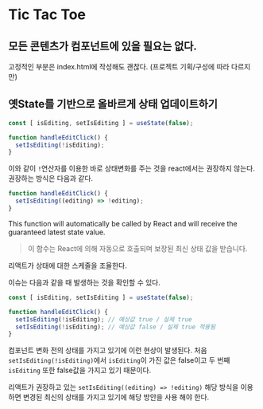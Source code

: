 # Tic Tac Toe

## 모든 콘텐츠가 컴포넌트에 있을 필요는 없다.

고정적인 부분은 index.html에 작성해도 괜찮다. (프로젝트 기획/구성에 따라 다르지만)

## 옛State를 기반으로 올바르게 상태 업데이트하기

```jsx
const [ isEditing, setIsEditing ] = useState(false);

function handleEditClick() {
  setIsEditing(!isEditing);
}
```

이와 같이 `!`연산자를 이용한 바로 상태변화를 주는 것을 react에서는 권장하지 않는다. 권장하는 방식은 다음과 같다.

```jsx
function handleEditClick() {
  setIsEditing((editing) => !editing);
}
```

This function will automatically be called by React and will receive the guaranteed latest state value.
> 이 함수는 React에 의해 자동으로 호출되며 보장된 최신 상태 값을 받습니다.

리액트가 상태에 대한 스케줄을 조율한다.

이슈는 다음과 같을 때 발생하는 것을 확인할 수 있다.
```jsx
const [ isEditing, setIsEditing ] = useState(false);

function handleEditClick() {
  setIsEditing(!isEditing); // 예상값 true / 실제 true
  setIsEditing(!isEditing); // 예상값 false / 실제 true 적용됨
}
```
컴포넌트 변화 전의 상태를 가지고 있기에 이런 현상이 발생된다.
처음 `setIsEditing(!isEditing)`에서 `isEditing`이 가진 값은 false이고 두 번째 `isEditing` 또한 false값을 가지고 있기 때문이다.

리액트가 권장하고 있는 `setIsEditing((editing) => !editing)` 해당 방식을 이용하면 변경된 최신의 상태를 가지고 있기에 해당 방안을 사용 해야 한다.

